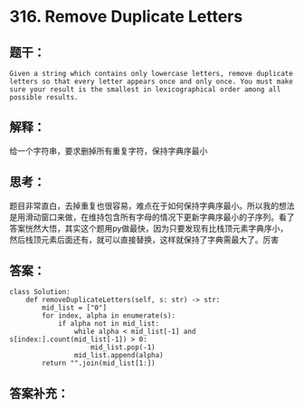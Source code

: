 # 316. Remove Duplicate Letters
    
## 题干：
```
Given a string which contains only lowercase letters, remove duplicate letters so that every letter appears once and only once. You must make sure your result is the smallest in lexicographical order among all possible results.

```
## 解释：
给一个字符串，要求删掉所有重复字符，保持字典序最小

## 思考：
题目非常直白，去掉重复也很容易，难点在于如何保持字典序最小。所以我的想法是用滑动窗口来做，在维持包含所有字母的情况下更新字典序最小的子序列。看了答案恍然大悟，其实这个题用py做最快，因为只要发现有比栈顶元素字典序小，然后栈顶元素后面还有，就可以直接替换，这样就保持了字典需最大了。厉害

## 答案：
```
class Solution:
    def removeDuplicateLetters(self, s: str) -> str:
        mid_list = ["0"]
        for index, alpha in enumerate(s):
            if alpha not in mid_list:
                while alpha < mid_list[-1] and s[index:].count(mid_list[-1]) > 0:
                    mid_list.pop(-1)
                mid_list.append(alpha)
        return "".join(mid_list[1:])
```
## 答案补充：

